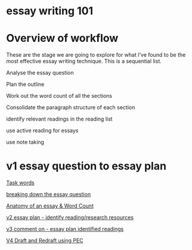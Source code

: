 # essay writing 101

# **Overview of workflow**

These are the stage we are going to explore for what I’ve found to be the most effective essay writing technique. This is a sequential list.

Analyse the essay question

Plan the outline

Work out the word count of all the sections

Consolidate the paragraph structure of each section

identify relevant readings in the reading list

use active reading for essays

use note taking

# **v1 essay question to essay plan**

[Task words](essay%20writing%20101%201558ab6b2387411a916319597a499160/Task%20words%2073ded68116a542afa724458564d2cdc4.md)

[breaking down the essay question](essay%20writing%20101%201558ab6b2387411a916319597a499160/breaking%20down%20the%20essay%20question%20da9613efb4a2464ebdc861535bb34534.md)

[Anatomy of an essay & Word Count](essay%20writing%20101%201558ab6b2387411a916319597a499160/Anatomy%20of%20an%20essay%20&%20Word%20Count%206a4fe9734eaa408cb2eebcc46466556d.md)

[v2 essay plan - identify reading/research resources](essay%20writing%20101%201558ab6b2387411a916319597a499160/v2%20essay%20plan%20-%20identify%20reading%20research%20resource%200e92cb6f362f450ea37a13a8cabebffe.md)

[v3 comment on - essay plan identified readings](essay%20writing%20101%201558ab6b2387411a916319597a499160/v3%20comment%20on%20-%20essay%20plan%20identified%20readings%2002e0186c03e84da499cd03eaf9f19ed2.md)

[V4 Draft and Redraft using PEC](essay%20writing%20101%201558ab6b2387411a916319597a499160/V4%20Draft%20and%20Redraft%20using%20PEC%204425d1609e494a44825e2ac8a82eaa63.md)
